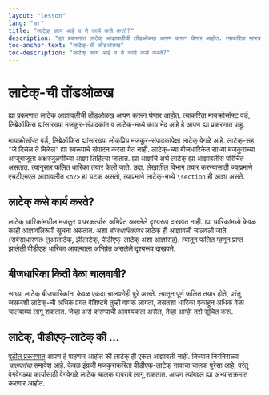 ```yaml
---
layout: "lesson"
lang: "mr"
title: "लाटेक् काय आहे व ते कार्य कसे करते?"
description: "ह्या प्रकरणात लाटेक् आज्ञावलीची तोंडओळख आपण करून घेणार आहोत. त्याकरिता मायक्रोसॉफ्ट वर्ड, लिब्रेऑफिस ह्यांसारख्या मजकूर-संपादकांत व लाटेक्-मध्ये काय भेद आहे हे आपण ह्या प्रकरणात पाहू."
toc-anchor-text: "लाटेक्-ची तोंडओळख"
toc-description: "लाटेक् काय आहे व ते कार्य कसे करते?"
---
```


# लाटेक्-ची तोंडओळख

<span
  class="summary">ह्या प्रकरणात लाटेक् आज्ञावलीची तोंडओळख आपण करून घेणार आहोत. त्याकरिता मायक्रोसॉफ्ट वर्ड, लिब्रेऑफिस ह्यांसारख्या मजकूर-संपादकांत व लाटेक्-मध्ये काय भेद आहे हे आपण ह्या प्रकरणात पाहू.</span>

मायक्रोसॉफ्ट वर्ड, लिब्रेऑफिस ह्यांसारख्या लोकप्रिय मजकूर-संपादकांपेक्षा लाटेक् वेगळे आहे. लाटेक्-सह
"जे दिसेल ते मिळेल" ह्या स्वरूपाचे संपादन करता येत नाही. लाटेक्-च्या बीजधारिकेत साध्या मजकुराच्या
आजूबाजूला अक्षरजुळणीच्या आज्ञा लिहिल्या जातात. ह्या आज्ञांचे अर्थ लाटेक् ह्या आज्ञावलीस परिचित
असतात. त्यानुसार फलित धारिका तयार केली जाते. उदा. लेखातील विभाग तयार करण्यासाठी
ज्याप्रमाणे एचटीएमएल आज्ञावलीत `<h2>` हा घटक असतो, त्याप्रमाणे लाटेक्-मध्ये `\section` ही
आज्ञा असते.

## लाटेक् कसे कार्य करते?

लाटेक् धारिकांमधील मजकूर वापरकर्त्यास अभिप्रेत असलेले दृश्यरूप दाखवत नाही. ह्या धारिकांमध्ये केवळ
काही आज्ञावलिरूपी सूचना असतात. अशा _बीजधारिकांवर_ लाटेक् ही आज्ञावली चालवली जाते
(सर्वसाधारणतः लुआलाटेक्, झीलाटेक्, पीडीएफ्-लाटेक् अशा आज्ञांसह). त्यातून फलित म्हणून प्राप्त
झालेली पीडीएफ् धारिका आपल्याला अभिप्रेत असलेले दृश्यरूप दाखवते.

## बीजधारिका किती वेळा चालवावी?

साध्या लाटेक् बीजधारिकांना केवळ एकदा चालवणेही पुरे असते. त्यातून पूर्ण फलित तयार होते, परंतु
जसजशी लाटेक्-ची अधिक प्रगत वैशिष्ट्ये तुम्ही वापरू लागता, तसतशा धारिका एकाहून अधिक वेळा
चालवाव्या लागू शकतात. जेव्हा असे करण्याची आवश्यकता असेल, तेव्हा आम्ही तसे सूचित करू.

## लाटेक्, पीडीएफ्-लाटेक् की ...

[पुढील प्रकरणात](lesson-02) आपण हे पाहणार आहोत की लाटेक् ही एकल आज्ञावली नाही.
तिच्यात निरनिराळ्या _चालकांचा_ समावेश आहे. केवळ इंग्रजी मजकुराकरिता पीडीएफ्-लाटेक् नावाचा
चालक पुरेसा आहे, परंतु वेगवेगळ्या कार्यांसाठी वेगवेगळे लाटेक् चालक वापरावे लागू शकतात. आपण
त्यांबद्दल ह्या अभ्यासक्रमात करणार आहोत.
